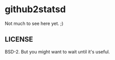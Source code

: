 # github2statsd

Not much to see here yet. ;)

## LICENSE

BSD-2. But you might want to wait until it's useful.

